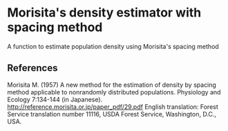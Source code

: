 # Morisita's density estimator with spacing method

A function to estimate population density using Morisita's spacing method

## References

Morisita M. (1957) A new method for the estimation of density by spacing method
applicable to nonrandomly distributed populations. Physiology and Ecology 7:134-144
(in Japanese).
http://reference.morisita.or.jp/paper_pdf/29.pdf
English translation: Forest Service translation number 11116,
USDA Forest Service, Washington, D.C., USA.